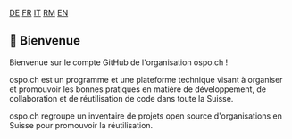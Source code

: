 [DE](./README.de.md) [FR](./README.fr.md) [IT](./README.it.md) [RM](./README.rm.md) [EN](./README.md)

## 👋 Bienvenue

Bienvenue sur le compte GitHub de l'organisation ospo.ch !

ospo.ch est un programme et une plateforme technique visant à organiser et promouvoir les bonnes pratiques en matière de développement, de collaboration et de réutilisation de code dans toute la Suisse.

ospo.ch regroupe un inventaire de projets open source d'organisations en Suisse pour promouvoir la réutilisation.
